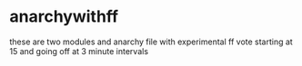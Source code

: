 # anarchywithff

these are two modules and anarchy file with experimental ff vote starting at 15 and going off at 3 minute intervals

